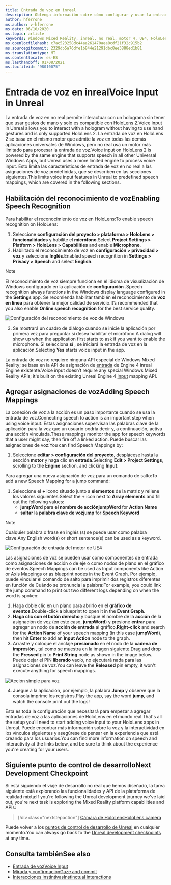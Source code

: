 ```yaml
---
title: Entrada de voz en inreal
description: Obtenga información sobre cómo configurar y usar la entrada de voz, las asignaciones de voz y el reconocimiento en aplicaciones de realidad mixta no reales para dispositivos HoloLens 2.
author: hferrone
ms.author: v-hferrone
ms.date: 06/10/2020
ms.topic: article
keywords: Windows Mixed Reality, inreal, no real, motor 4, UE4, HoloLens 2, voz, entrada de voz, reconocimiento de voz, realidad mixta, desarrollo, características, documentación, guías, hologramas, desarrollo de juegos, auriculares de realidad mixta, auriculares de realidad mixta de Windows, auriculares de realidad virtual
ms.openlocfilehash: c7ac523258dc44aa261470aea8cdf21f32c915b2
ms.sourcegitcommit: 2329db5a76dfe1b844e21291dbc8ee3888ed1b81
ms.translationtype: MT
ms.contentlocale: es-ES
ms.lasthandoff: 01/08/2021
ms.locfileid: "98010075"
---
```

# <a name="voice-input-in-unreal"></a><span data-ttu-id="dd6ff-104">Entrada de voz en inreal</span><span class="sxs-lookup"><span data-stu-id="dd6ff-104">Voice Input in Unreal</span></span>

<span data-ttu-id="dd6ff-105">La entrada de voz en no real permite interactuar con un holograma sin tener que usar gestos de mano y solo es compatible con HoloLens 2.</span><span class="sxs-lookup"><span data-stu-id="dd6ff-105">Voice input in Unreal allows you to interact with a hologram without having to use hand gestures and is only supported HoloLens 2.</span></span> <span data-ttu-id="dd6ff-106">La entrada de voz en HoloLens 2 se basa en el mismo motor que admite la voz en todas las demás aplicaciones universales de Windows, pero no real usa un motor más limitado para procesar la entrada de voz.</span><span class="sxs-lookup"><span data-stu-id="dd6ff-106">Voice input on HoloLens 2 is powered by the same engine that supports speech in all other Universal Windows Apps, but Unreal uses a more limited engine to process voice input.</span></span> <span data-ttu-id="dd6ff-107">Esto limita las características de entrada de voz en no real a las asignaciones de voz predefinidas, que se describen en las secciones siguientes.</span><span class="sxs-lookup"><span data-stu-id="dd6ff-107">This limits voice input features in Unreal to predefined speech mappings, which are covered in the following sections.</span></span> 

## <a name="enabling-speech-recognition"></a><span data-ttu-id="dd6ff-108">Habilitación del reconocimiento de voz</span><span class="sxs-lookup"><span data-stu-id="dd6ff-108">Enabling Speech Recognition</span></span>

<span data-ttu-id="dd6ff-109">Para habilitar el reconocimiento de voz en HoloLens:</span><span class="sxs-lookup"><span data-stu-id="dd6ff-109">To enable speech recognition on HoloLens:</span></span>
1. <span data-ttu-id="dd6ff-110">Seleccione **configuración del proyecto > plataforma > HoloLens > funcionalidades** y habilite el **micrófono**.</span><span class="sxs-lookup"><span data-stu-id="dd6ff-110">Select **Project Settings > Platform > HoloLens > Capabilities** and enable **Microphone**.</span></span> 
2. <span data-ttu-id="dd6ff-111">Habilitado el reconocimiento de voz en **configuración > privacidad > voz** y seleccione **Inglés**.</span><span class="sxs-lookup"><span data-stu-id="dd6ff-111">Enabled speech recognition in **Settings > Privacy > Speech** and select **English**.</span></span>

> [!NOTE]
> <span data-ttu-id="dd6ff-112">El reconocimiento de voz siempre funciona en el idioma de visualización de Windows configurado en la aplicación de **configuración** .</span><span class="sxs-lookup"><span data-stu-id="dd6ff-112">Speech recognition always functions in the Windows display language configured in the **Settings** app.</span></span> <span data-ttu-id="dd6ff-113">Se recomienda habilitar también el reconocimiento de **voz en línea** para obtener la mejor calidad de servicio.</span><span class="sxs-lookup"><span data-stu-id="dd6ff-113">It’s recommended that you also enable **Online speech recognition** for the best service quality.</span></span>

![Configuración del reconocimiento de voz de Windows](images/unreal/speech-recognition-settings.png)

3. <span data-ttu-id="dd6ff-115">Se mostrará un cuadro de diálogo cuando se inicie la aplicación por primera vez para preguntar si desea habilitar el micrófono.</span><span class="sxs-lookup"><span data-stu-id="dd6ff-115">A dialog will show up when the application first starts to ask if you want to enable the microphone.</span></span> <span data-ttu-id="dd6ff-116">Si selecciona **sí** , se iniciará la entrada de voz en la aplicación.</span><span class="sxs-lookup"><span data-stu-id="dd6ff-116">Selecting **Yes** starts voice input in the app.</span></span>

<span data-ttu-id="dd6ff-117">La entrada de voz no requiere ninguna API especial de Windows Mixed Reality; se basa en la API de asignación de [entrada](https://docs.unrealengine.com/Gameplay/Input/index.html) de Engine 4 inreal Engine existente.</span><span class="sxs-lookup"><span data-stu-id="dd6ff-117">Voice input doesn’t require any special Windows Mixed Reality APIs; it's built on the existing Unreal Engine 4 [Input](https://docs.unrealengine.com/Gameplay/Input/index.html) mapping API.</span></span> 

## <a name="adding-speech-mappings"></a><span data-ttu-id="dd6ff-118">Agregar asignaciones de voz</span><span class="sxs-lookup"><span data-stu-id="dd6ff-118">Adding Speech Mappings</span></span>

<span data-ttu-id="dd6ff-119">La conexión de voz a la acción es un paso importante cuando se usa la entrada de voz.</span><span class="sxs-lookup"><span data-stu-id="dd6ff-119">Connecting speech to action is an important step when using voice input.</span></span> <span data-ttu-id="dd6ff-120">Estas asignaciones supervisan las palabras clave de la aplicación para la voz que un usuario podría decir y, a continuación, activa una acción vinculada.</span><span class="sxs-lookup"><span data-stu-id="dd6ff-120">These mappings monitor the app for speech keywords that a user might say, then fire off a linked action.</span></span> <span data-ttu-id="dd6ff-121">Puede buscar las asignaciones de voz:</span><span class="sxs-lookup"><span data-stu-id="dd6ff-121">You can find Speech Mappings by:</span></span>
1. <span data-ttu-id="dd6ff-122">Seleccione **editar > configuración del proyecto**, desplácese hasta la sección **motor** y haga clic en **entrada**.</span><span class="sxs-lookup"><span data-stu-id="dd6ff-122">Selecting **Edit > Project Settings**, scrolling to the **Engine** section, and clicking **Input**.</span></span>

<span data-ttu-id="dd6ff-123">Para agregar una nueva asignación de voz para un comando de salto:</span><span class="sxs-lookup"><span data-stu-id="dd6ff-123">To add a new Speech Mapping for a jump command:</span></span>
1. <span data-ttu-id="dd6ff-124">Seleccione el **+** icono situado junto a **elementos** de la matriz y rellene los valores siguientes:</span><span class="sxs-lookup"><span data-stu-id="dd6ff-124">Select the **+** icon next to **Array elements** and fill out the following values:</span></span>
    * <span data-ttu-id="dd6ff-125">**jumpWord** para **el nombre de acción**</span><span class="sxs-lookup"><span data-stu-id="dd6ff-125">**jumpWord** for **Action Name**</span></span>
    * <span data-ttu-id="dd6ff-126">**saltar** la **palabra clave de voz**</span><span class="sxs-lookup"><span data-stu-id="dd6ff-126">**jump** for **Speech Keyword**</span></span>

> [!NOTE]
> <span data-ttu-id="dd6ff-127">Cualquier palabra o frase en inglés (s) se puede usar como palabra clave.</span><span class="sxs-lookup"><span data-stu-id="dd6ff-127">Any English word(s) or short sentence(s) can be used as a keyword.</span></span> 

![Configuración de entrada del motor de UE4](images/unreal/engine-input.png)

<span data-ttu-id="dd6ff-129">Las asignaciones de voz se pueden usar como componentes de entrada como asignaciones de acción o de eje o como nodos de plano en el gráfico de eventos.</span><span class="sxs-lookup"><span data-stu-id="dd6ff-129">Speech Mappings can be used as Input components like Action or Axis Mappings or as blueprint nodes in the Event Graph.</span></span> <span data-ttu-id="dd6ff-130">Por ejemplo, puede vincular el comando de salto para imprimir dos registros diferentes en función de Cuándo se pronuncia la palabra:</span><span class="sxs-lookup"><span data-stu-id="dd6ff-130">For example, you could link the jump command to print out two different logs depending on when the word is spoken:</span></span>

1. <span data-ttu-id="dd6ff-131">Haga doble clic en un plano para abrirlo en el **gráfico de eventos**.</span><span class="sxs-lookup"><span data-stu-id="dd6ff-131">Double-click a blueprint to open it in the **Event Graph**.</span></span>
2. <span data-ttu-id="dd6ff-132">**Haga clic con el botón derecho** y busque el nombre de la **acción** de la asignación de voz (en este caso, **jumpWord**) y presione **entrar** para agregar un nodo de **acción de entrada** al gráfico.</span><span class="sxs-lookup"><span data-stu-id="dd6ff-132">**Right-click** and search for the **Action Name** of your speech mapping (in this case **jumpWord**), then hit **Enter** to add an **Input Action** node to the graph.</span></span>
3. <span data-ttu-id="dd6ff-133">Arrastre y coloque el anclaje **presionado** en el nodo de la **cadena de impresión** , tal como se muestra en la imagen siguiente.</span><span class="sxs-lookup"><span data-stu-id="dd6ff-133">Drag and drop the **Pressed** pin to **Print String** node as shown in the image below.</span></span> <span data-ttu-id="dd6ff-134">Puede dejar el PIN **liberado** vacío, no ejecutará nada para las asignaciones de voz.</span><span class="sxs-lookup"><span data-stu-id="dd6ff-134">You can leave the **Released** pin empty, it won't execute anything for speech mappings.</span></span>
 
![Acción simple para voz](images/unreal/voice-input-img-03.png)

4. <span data-ttu-id="dd6ff-136">Juegue a la aplicación, por ejemplo, la palabra **Jump** y observe que la consola imprime los registros.</span><span class="sxs-lookup"><span data-stu-id="dd6ff-136">Play the app, say the word **jump**, and watch the console print out the logs!</span></span>

<span data-ttu-id="dd6ff-137">Esta es toda la configuración que necesitará para empezar a agregar entradas de voz a las aplicaciones de HoloLens en el mundo real.</span><span class="sxs-lookup"><span data-stu-id="dd6ff-137">That's all the setup you'll need to start adding voice input to your HoloLens apps in Unreal.</span></span> <span data-ttu-id="dd6ff-138">Puede encontrar más información sobre la voz y la interactividad en los vínculos siguientes y asegúrese de pensar en la experiencia que está creando para los usuarios.</span><span class="sxs-lookup"><span data-stu-id="dd6ff-138">You can find more information on speech and interactivity at the links below, and be sure to think about the experience you're creating for your users.</span></span>

## <a name="next-development-checkpoint"></a><span data-ttu-id="dd6ff-139">Siguiente punto de control de desarrollo</span><span class="sxs-lookup"><span data-stu-id="dd6ff-139">Next Development Checkpoint</span></span>

<span data-ttu-id="dd6ff-140">Si está siguiendo el viaje de desarrollo no real que hemos diseñado, la tarea siguiente está explorando las funcionalidades y API de la plataforma de realidad mixta:</span><span class="sxs-lookup"><span data-stu-id="dd6ff-140">If you're following the Unreal development journey we've laid out, you're next task is exploring the Mixed Reality platform capabilities and APIs:</span></span> 

> [!div class="nextstepaction"]
> [<span data-ttu-id="dd6ff-141">Cámara de HoloLens</span><span class="sxs-lookup"><span data-stu-id="dd6ff-141">HoloLens camera</span></span>](unreal-hololens-camera.md)

<span data-ttu-id="dd6ff-142">Puede volver a los [puntos de control de desarrollo de Unreal](unreal-development-overview.md#2-core-building-blocks) en cualquier momento.</span><span class="sxs-lookup"><span data-stu-id="dd6ff-142">You can always go back to the [Unreal development checkpoints](unreal-development-overview.md#2-core-building-blocks) at any time.</span></span>

## <a name="see-also"></a><span data-ttu-id="dd6ff-143">Consulta también</span><span class="sxs-lookup"><span data-stu-id="dd6ff-143">See also</span></span>
* [<span data-ttu-id="dd6ff-144">Entrada de voz</span><span class="sxs-lookup"><span data-stu-id="dd6ff-144">Voice Input</span></span>](../../design/voice-input.md)
* [<span data-ttu-id="dd6ff-145">Mirada y confirmación</span><span class="sxs-lookup"><span data-stu-id="dd6ff-145">Gaze and commit</span></span>](../../design/gaze-and-commit.md)
* [<span data-ttu-id="dd6ff-146">Interacciones instintivas</span><span class="sxs-lookup"><span data-stu-id="dd6ff-146">Instinctual interactions</span></span>](../../design/interaction-fundamentals.md)

